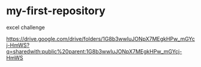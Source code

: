 # my-first-repository
excel challenge 

https://drive.google.com/drive/folders/1G8b3wwIuJONpX7MEgkHPw_mGYcj-HmWS?q=sharedwith:public%20parent:1G8b3wwIuJONpX7MEgkHPw_mGYcj-HmWS